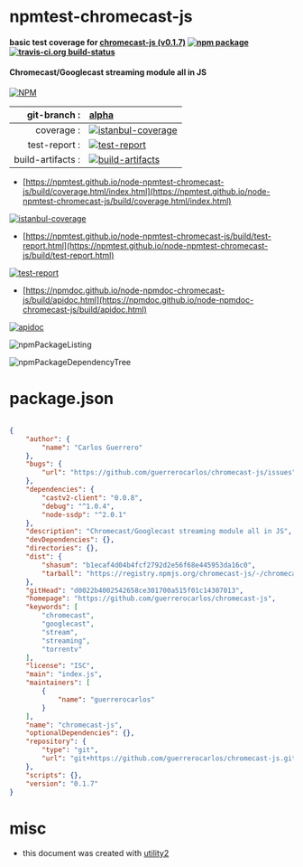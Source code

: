 # npmtest-chromecast-js

#### basic test coverage for  [chromecast-js (v0.1.7)](https://github.com/guerrerocarlos/chromecast-js)  [![npm package](https://img.shields.io/npm/v/npmtest-chromecast-js.svg?style=flat-square)](https://www.npmjs.org/package/npmtest-chromecast-js) [![travis-ci.org build-status](https://api.travis-ci.org/npmtest/node-npmtest-chromecast-js.svg)](https://travis-ci.org/npmtest/node-npmtest-chromecast-js)

#### Chromecast/Googlecast streaming module all in JS

[![NPM](https://nodei.co/npm/chromecast-js.png?downloads=true&downloadRank=true&stars=true)](https://www.npmjs.com/package/chromecast-js)

| git-branch : | [alpha](https://github.com/npmtest/node-npmtest-chromecast-js/tree/alpha)|
|--:|:--|
| coverage : | [![istanbul-coverage](https://npmtest.github.io/node-npmtest-chromecast-js/build/coverage.badge.svg)](https://npmtest.github.io/node-npmtest-chromecast-js/build/coverage.html/index.html)|
| test-report : | [![test-report](https://npmtest.github.io/node-npmtest-chromecast-js/build/test-report.badge.svg)](https://npmtest.github.io/node-npmtest-chromecast-js/build/test-report.html)|
| build-artifacts : | [![build-artifacts](https://npmtest.github.io/node-npmtest-chromecast-js/glyphicons_144_folder_open.png)](https://github.com/npmtest/node-npmtest-chromecast-js/tree/gh-pages/build)|

- [https://npmtest.github.io/node-npmtest-chromecast-js/build/coverage.html/index.html](https://npmtest.github.io/node-npmtest-chromecast-js/build/coverage.html/index.html)

[![istanbul-coverage](https://npmtest.github.io/node-npmtest-chromecast-js/build/screenCapture.buildCi.browser.%252Ftmp%252Fbuild%252Fcoverage.lib.html.png)](https://npmtest.github.io/node-npmtest-chromecast-js/build/coverage.html/index.html)

- [https://npmtest.github.io/node-npmtest-chromecast-js/build/test-report.html](https://npmtest.github.io/node-npmtest-chromecast-js/build/test-report.html)

[![test-report](https://npmtest.github.io/node-npmtest-chromecast-js/build/screenCapture.buildCi.browser.%252Ftmp%252Fbuild%252Ftest-report.html.png)](https://npmtest.github.io/node-npmtest-chromecast-js/build/test-report.html)

- [https://npmdoc.github.io/node-npmdoc-chromecast-js/build/apidoc.html](https://npmdoc.github.io/node-npmdoc-chromecast-js/build/apidoc.html)

[![apidoc](https://npmdoc.github.io/node-npmdoc-chromecast-js/build/screenCapture.buildCi.browser.%252Ftmp%252Fbuild%252Fapidoc.html.png)](https://npmdoc.github.io/node-npmdoc-chromecast-js/build/apidoc.html)

![npmPackageListing](https://npmtest.github.io/node-npmtest-chromecast-js/build/screenCapture.npmPackageListing.svg)

![npmPackageDependencyTree](https://npmtest.github.io/node-npmtest-chromecast-js/build/screenCapture.npmPackageDependencyTree.svg)



# package.json

```json

{
    "author": {
        "name": "Carlos Guerrero"
    },
    "bugs": {
        "url": "https://github.com/guerrerocarlos/chromecast-js/issues"
    },
    "dependencies": {
        "castv2-client": "0.0.8",
        "debug": "^1.0.4",
        "node-ssdp": "^2.0.1"
    },
    "description": "Chromecast/Googlecast streaming module all in JS",
    "devDependencies": {},
    "directories": {},
    "dist": {
        "shasum": "b1ecaf4d04b4fcf2792d2e56f68e445953da16c0",
        "tarball": "https://registry.npmjs.org/chromecast-js/-/chromecast-js-0.1.7.tgz"
    },
    "gitHead": "d0022b4002542658ce301700a515f01c14307013",
    "homepage": "https://github.com/guerrerocarlos/chromecast-js",
    "keywords": [
        "chromecast",
        "googlecast",
        "stream",
        "streaming",
        "torrentv"
    ],
    "license": "ISC",
    "main": "index.js",
    "maintainers": [
        {
            "name": "guerrerocarlos"
        }
    ],
    "name": "chromecast-js",
    "optionalDependencies": {},
    "repository": {
        "type": "git",
        "url": "git+https://github.com/guerrerocarlos/chromecast-js.git"
    },
    "scripts": {},
    "version": "0.1.7"
}
```



# misc
- this document was created with [utility2](https://github.com/kaizhu256/node-utility2)
